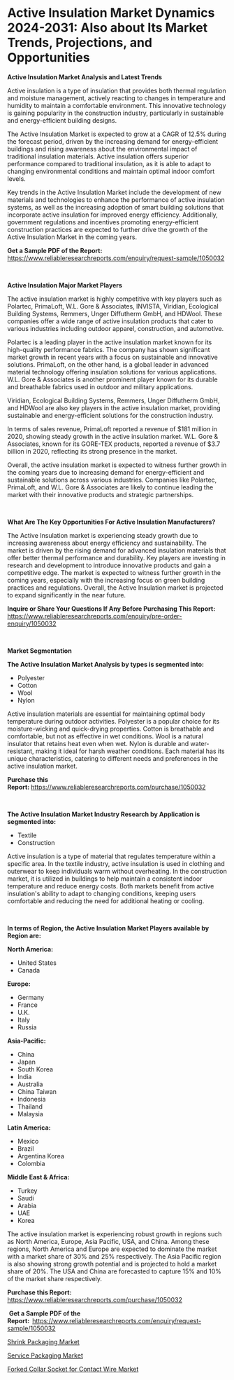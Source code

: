 <p><h1>Active Insulation Market Dynamics 2024-2031: Also about Its Market Trends, Projections, and Opportunities</h1></p><p><strong>Active Insulation Market Analysis and Latest Trends</strong></p>
<p><p>Active insulation is a type of insulation that provides both thermal regulation and moisture management, actively reacting to changes in temperature and humidity to maintain a comfortable environment. This innovative technology is gaining popularity in the construction industry, particularly in sustainable and energy-efficient building designs.</p><p>The Active Insulation Market is expected to grow at a CAGR of 12.5% during the forecast period, driven by the increasing demand for energy-efficient buildings and rising awareness about the environmental impact of traditional insulation materials. Active insulation offers superior performance compared to traditional insulation, as it is able to adapt to changing environmental conditions and maintain optimal indoor comfort levels.</p><p>Key trends in the Active Insulation Market include the development of new materials and technologies to enhance the performance of active insulation systems, as well as the increasing adoption of smart building solutions that incorporate active insulation for improved energy efficiency. Additionally, government regulations and incentives promoting energy-efficient construction practices are expected to further drive the growth of the Active Insulation Market in the coming years.</p></p>
<p><strong>Get a Sample PDF of the Report:&nbsp;</strong> <a href="https://www.reliableresearchreports.com/enquiry/request-sample/1050032">https://www.reliableresearchreports.com/enquiry/request-sample/1050032</a></p>
<p>&nbsp;</p>
<p><strong>Active Insulation Major Market Players</strong></p>
<p><p>The active insulation market is highly competitive with key players such as Polartec, PrimaLoft, W.L. Gore & Associates, INVISTA, Viridian, Ecological Building Systems, Remmers, Unger Diffutherm GmbH, and HDWool. These companies offer a wide range of active insulation products that cater to various industries including outdoor apparel, construction, and automotive.</p><p>Polartec is a leading player in the active insulation market known for its high-quality performance fabrics. The company has shown significant market growth in recent years with a focus on sustainable and innovative solutions. PrimaLoft, on the other hand, is a global leader in advanced material technology offering insulation solutions for various applications. W.L. Gore & Associates is another prominent player known for its durable and breathable fabrics used in outdoor and military applications.</p><p>Viridian, Ecological Building Systems, Remmers, Unger Diffutherm GmbH, and HDWool are also key players in the active insulation market, providing sustainable and energy-efficient solutions for the construction industry.</p><p>In terms of sales revenue, PrimaLoft reported a revenue of $181 million in 2020, showing steady growth in the active insulation market. W.L. Gore & Associates, known for its GORE-TEX products, reported a revenue of $3.7 billion in 2020, reflecting its strong presence in the market.</p><p>Overall, the active insulation market is expected to witness further growth in the coming years due to increasing demand for energy-efficient and sustainable solutions across various industries. Companies like Polartec, PrimaLoft, and W.L. Gore & Associates are likely to continue leading the market with their innovative products and strategic partnerships.</p></p>
<p>&nbsp;</p>
<p><strong>What Are The Key Opportunities For Active Insulation Manufacturers?</strong></p>
<p><p>The Active Insulation market is experiencing steady growth due to increasing awareness about energy efficiency and sustainability. The market is driven by the rising demand for advanced insulation materials that offer better thermal performance and durability. Key players are investing in research and development to introduce innovative products and gain a competitive edge. The market is expected to witness further growth in the coming years, especially with the increasing focus on green building practices and regulations. Overall, the Active Insulation market is projected to expand significantly in the near future.</p></p>
<p><strong>Inquire or Share Your Questions If Any Before Purchasing This Report:</strong> <a href="https://www.reliableresearchreports.com/enquiry/pre-order-enquiry/1050032">https://www.reliableresearchreports.com/enquiry/pre-order-enquiry/1050032</a></p>
<p>&nbsp;</p>
<p><strong>Market Segmentation</strong></p>
<p><strong>The Active Insulation Market Analysis by types is segmented into:</strong></p>
<p><ul><li>Polyester</li><li>Cotton</li><li>Wool</li><li>Nylon</li></ul></p>
<p><p>Active insulation materials are essential for maintaining optimal body temperature during outdoor activities. Polyester is a popular choice for its moisture-wicking and quick-drying properties. Cotton is breathable and comfortable, but not as effective in wet conditions. Wool is a natural insulator that retains heat even when wet. Nylon is durable and water-resistant, making it ideal for harsh weather conditions. Each material has its unique characteristics, catering to different needs and preferences in the active insulation market.</p></p>
<p><strong>Purchase this Report:&nbsp;</strong><a href="https://www.reliableresearchreports.com/purchase/1050032">https://www.reliableresearchreports.com/purchase/1050032</a></p>
<p>&nbsp;</p>
<p><strong>The Active Insulation Market Industry Research by Application is segmented into:</strong></p>
<p><ul><li>Textile</li><li>Construction</li></ul></p>
<p><p>Active insulation is a type of material that regulates temperature within a specific area. In the textile industry, active insulation is used in clothing and outerwear to keep individuals warm without overheating. In the construction market, it is utilized in buildings to help maintain a consistent indoor temperature and reduce energy costs. Both markets benefit from active insulation's ability to adapt to changing conditions, keeping users comfortable and reducing the need for additional heating or cooling.</p></p>
<p>&nbsp;</p>
<p><strong>In terms of Region, the Active Insulation Market Players available by Region are:</strong></p>
<p>
    <p> <strong> North America: </strong>
        <ul>
            <li>United States</li>
            <li>Canada</li>
        </ul>
        </p> 
    <p> <strong> Europe: </strong>
        <ul>
            <li>Germany</li>
            <li>France</li>
            <li>U.K.</li>
            <li>Italy</li>
            <li>Russia</li>
        </ul>
        </p> 
    <p> <strong> Asia-Pacific: </strong>
        <ul>
            <li>China</li>
            <li>Japan</li>
            <li>South Korea</li>
            <li>India</li>
            <li>Australia</li>
            <li>China Taiwan</li>
            <li>Indonesia</li>
            <li>Thailand</li>
            <li>Malaysia</li>
        </ul>
        </p> 
    <p> <strong> Latin America: </strong>
        <ul>
            <li>Mexico</li>
            <li>Brazil</li>
            <li>Argentina Korea</li>
            <li>Colombia</li>
        </ul>
        </p> 
    <p> <strong> Middle East & Africa: </strong>
        <ul>
            <li>Turkey</li>
            <li>Saudi</li>
            <li>Arabia</li>
            <li>UAE</li>
            <li>Korea</li>
        </ul>
    </p>
    </p>
<p><p>The active insulation market is experiencing robust growth in regions such as North America, Europe, Asia Pacific, USA, and China. Among these regions, North America and Europe are expected to dominate the market with a market share of 30% and 25% respectively. The Asia Pacific region is also showing strong growth potential and is projected to hold a market share of 20%. The USA and China are forecasted to capture 15% and 10% of the market share respectively.</p></p>
<p><strong>Purchase this Report: </strong><a href="https://www.reliableresearchreports.com/purchase/1050032">https://www.reliableresearchreports.com/purchase/1050032</a></p>
<p>&nbsp;<strong>Get a Sample PDF of the Report:&nbsp;&nbsp;</strong><a href="https://www.reliableresearchreports.com/enquiry/request-sample/1050032">https://www.reliableresearchreports.com/enquiry/request-sample/1050032</a></p>
<p><strong></strong></p>
<p><p><a href="https://github.com/singletonthaxterkelliehr2df/Market-Research-Report-List-1/blob/main/shrink-packaging-market.md">Shrink Packaging Market</a></p><p><a href="https://github.com/kufem1/Market-Research-Report-List-1/blob/main/service-packaging-market.md">Service Packaging Market</a></p><p><a href="https://gentle-editor-9db.notion.site/Forked-Collar-Socket-for-Contact-Wire-Market-Offer-Valuable-Insights-into-Market-Size-Market-Share--d8f486796299463ca5ab2e966e1486ca">Forked Collar Socket for Contact Wire Market</a></p></p>